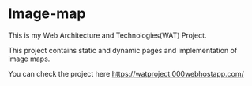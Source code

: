 # Image-map

This is my Web Architecture and Technologies(WAT) Project.

This project contains static and dynamic pages and implementation of image maps.

You can check the project here https://watproject.000webhostapp.com/
